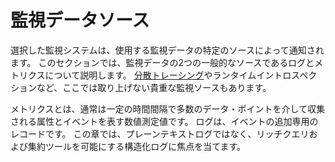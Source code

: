 # 監視データソース

選択した監視システムは、使用する監視データの特定のソースによって通知されます。
このセクションでは、監視データの2つの一般的なソースであるログとメトリクスについて説明します。
[分散トレーシング](http://bit.ly/2syvpOw)やランタイムイントロスペクションなど、ここでは取り上げない貴重な監視ソースもあります。

メトリクスとは、通常は一定の時間間隔で多数のデータ・ポイントを介して収集される属性とイベントを表す数値測定値です。
ログは、イベントの追加専用のレコードです。
この章では、プレーンテキストログではなく、リッチクエリおよび集約ツールを可能にする構造化ログに焦点を当てます。
